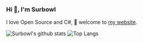 <!--
**Surbowl/Surbowl** is a ✨ _special_ ✨ repository because its `README.md` (this file) appears on your GitHub profile.

Here are some ideas to get you started:

- 🔭 I’m currently working on ...
- 🌱 I’m currently learning ...
- 👯 I’m looking to collaborate on ...
- 🤔 I’m looking for help with ...
- 💬 Ask me about ...
- 📫 How to reach me: ...
- 😄 Pronouns: ...
- ⚡ Fun fact: ...
-->

### Hi 👋, I'm Surbowl

I love Open Source and C#, 🔭 welcome to [my website](https://surbowl.online/).

![Surbowl's github stats](https://github-readme-stats.vercel.app/api?username=Surbowl&show_icons=true&line_height=25&hide_title=true&count_private=true)
![Top Langs](https://github-readme-stats.vercel.app/api/top-langs/?username=Surbowl&layout=compact)

